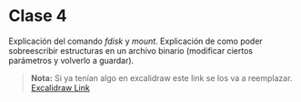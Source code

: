 # Clase 4

Explicación del comando _fdisk_ y _mount_. Explicación de como poder sobreescribir estructuras en un archivo binario (modificar ciertos parámetros y volverlo a guardar).

> **Nota:** Si ya tenían algo en excalidraw este link se los va a reemplazar.
> [Excalidraw Link](https://excalidraw.com/#json=vR6E23_KczUZSYzgStKRW,sUUFWOuIGYmM-Kf-MiP8hQ)
